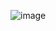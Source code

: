 <p a href="center">

![image](https://github.com/user-attachments/assets/241b9cf6-2960-4db8-b992-6e5bbf4aa963)
</p>

